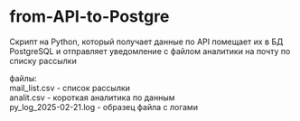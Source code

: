 # from-API-to-Postgre

Скрипт на Python, который получает данные по API помещает их в БД PostgreSQL 
и отправляет уведомление с файлом аналитики на почту по списку рассылки

файлы: 
<br>mail_list.csv - список рассылки
<br>analit.csv - короткая аналитика по данным
<br>py_log_2025-02-21.log - образец файла с логами
